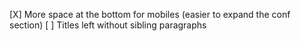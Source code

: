 [X] More space at the bottom for mobiles (easier to expand the conf section)
[ ] Titles left without sibling paragraphs
